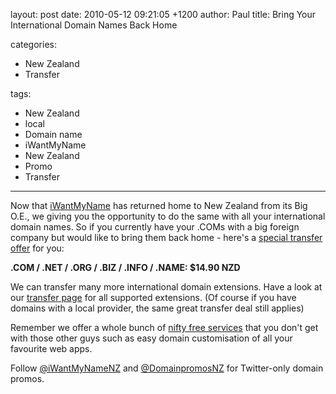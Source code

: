 layout: post
date: 2010-05-12 09:21:05 +1200
author: Paul
title: Bring Your International Domain Names Back Home

categories:
  - New Zealand
  - Transfer

tags:
  - New Zealand
  - local
  - Domain name
  - iWantMyName
  - New Zealand
  - Promo
  - Transfer

----

Now that [
iWantMyName](https://iwantmyname.co.nz/) has returned home to New Zealand from its Big O.E., we giving you the 
opportunity to do the same with all your international domain names. So if 
you currently have your .COMs with a big foreign company but would like to bring them back home - here's a [special 
transfer offer](https://iwantmyname.co.nz/domains/domain-transfer) for you:

**.COM / .NET / .ORG / .BIZ / .INFO / 
.NAME: $14.90 NZD**

We can transfer many more international domain 
extensions. Have a look at our [transfer page](https://iwantmyname.co.nz/domains/domain-transfer) for all supported 
extensions. (Of course if you have domains with a local provider, the same great transfer deal still applies)

Remember we offer a whole bunch of [nifty free services](https://iwantmyname.co.nz/services) that you don't get with those other guys such as easy domain customisation of all your favourite web apps.

Follow [@iWantMyNameNZ](https://twitter.com/iwantmynamenz) and [@DomainpromosNZ](https://twitter.com/domainpromosnz) for 
Twitter-only domain promos.
